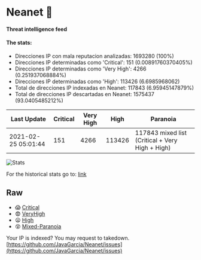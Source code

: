 # Neanet :hocho:
#### Threat intelligence feed
#### The stats:

- Direcciones IP con mala reputacion analizadas: 1693280 (100%)
- Direcciones IP determinadas como 'Critical':  151 (0.00891760370405%)
- Direcciones IP determinadas como 'Very High':  4266 (0.251937068884%)
- Direcciones IP determinadas como 'High':  113426 (6.6985968062)
- Total de direcciones IP indexadas en Neanet:  117843 (6.95945147879%)
- Total de direcciones IP descartadas en Neanet:  1575437 (93.0405485212%)

| Last Update | Critical | Very High | High | Paranoia |
| --- | --- | --- | --- | --- |
| 2021-02-25 05:01:44 | 151 | 4266 | 113426 | 117843 mixed list (Critical + Very High + High)|

![Stats](https://docs.google.com/spreadsheets/d/e/2PACX-1vSnaNMIXVabIpDJjufMlzH7poXnshF3mgd8Is1g9ytUEzVsP5my4Trn8f-xkoLLQ38xpL3HtmUexLo6/pubchart?oid=501124687&format=image)

For the historical stats go to: [link](/stats.csv)
## Raw
- :scream: [Critical](https://raw.githubusercontent.com/JavaGarcia/Neanet/master/blacklists/neanet_critical.txt)
- :fearful: [VeryHigh](https://raw.githubusercontent.com/JavaGarcia/Neanet/master/blacklists/neanet_veryHigh.txtt)
- :frowning: [High](https://raw.githubusercontent.com/JavaGarcia/Neanet/master/blacklists/neanet_high.txt)
- :dizzy_face: [Mixed-Paranoia](https://raw.githubusercontent.com/JavaGarcia/Neanet/master/blacklists/neanet_all.txt)


Your IP is indexed? You may request to takedown. [https://github.com/JavaGarcia/Neanet/issues](https://github.com/JavaGarcia/Neanet/issues)





























































































































































































































































































































































































































































































































































































































































































































































































































































































































































































































































































































































































































































































































































































































































































































































































































































































































































































































































































































































































































































































































































































































































































































































































































































































































































































































































































































































































































































































































































































































































































































































































































































































































































































































































































































































































































































































































































































































































































































































































































































































































































































































































































































































































































































































































































































































